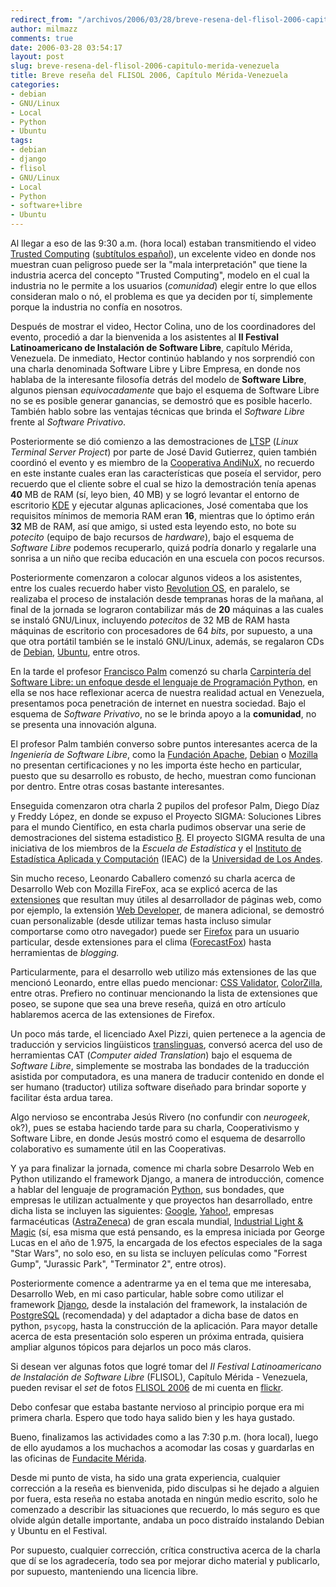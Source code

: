 ```yaml
---
redirect_from: "/archivos/2006/03/28/breve-resena-del-flisol-2006-capitulo-merida-venezuela/"
author: milmazz
comments: true
date: 2006-03-28 03:54:17
layout: post
slug: breve-resena-del-flisol-2006-capitulo-merida-venezuela
title: Breve reseña del FLISOL 2006, Capítulo Mérida-Venezuela
categories:
- debian
- GNU/Linux
- Local
- Python
- Ubuntu
tags:
- debian
- django
- flisol
- GNU/Linux
- Local
- Python
- software+libre
- Ubuntu
---
```


Al llegar a eso de las 9:30 a.m. (hora local) estaban transmitiendo el video [Trusted Computing](http://www.lafkon.net/tc/) ([subtítulos español](http://www.lafkon.net/tc/TrustedComputing.es.srt)), un excelente video en donde nos muestran cuan peligroso puede ser la "mala interpretación" que tiene la industria acerca del concepto "Trusted Computing", modelo en el cual la industria no le permite a los usuarios (_comunidad_) elegir entre lo que ellos consideran malo o nó, el problema es que ya deciden por tí, simplemente porque la industria no confía en nosotros.

Después de mostrar el video, Hector Colina, uno de los coordinadores del evento, procedió a dar la bienvenida a los asistentes al **II Festival Latinoamericano de Instalación de Software Libre**, capítulo Mérida, Venezuela. De inmediato, Hector continúo hablando y nos sorprendió con una charla denominada Software Libre y Libre Empresa, en donde nos hablaba de la interesante filosofía detrás del modelo de **Software Libre**, algunos piensan _equivocadamente_ que bajo el esquema de Software Libre no se es posible generar ganancias, se demostró que es posible hacerlo. También hablo sobre las ventajas técnicas que brinda el _Software Libre_ frente al _Software Privativo_.

Posteriormente se dió comienzo a las demostraciones de [LTSP](http://www.ltsp.org/) (_Linux Terminal Server Project_) por parte de José David Gutierrez, quien también coordinó el evento y es miembro de la [Cooperativa AndiNuX](http://www.andinux.org/), no recuerdo en este instante cuales eran las características que poseía el servidor, pero recuerdo que el cliente sobre el cual se hizo la demostración tenía apenas **40** MB de RAM (sí, leyo bien, 40 MB) y se logró levantar el entorno de escritorio [KDE](http://kde.org/) y ejecutar algunas aplicaciones, José comentaba que los requisitos mínimos de memoria RAM eran **16**, mientras que lo óptimo erán **32** MB de RAM, así que amigo, si usted esta leyendo esto, no bote su _potecito_ (equipo de bajo recursos de _hardware_), bajo el esquema de _Software Libre_ podemos recuperarlo, quizá podría donarlo y regalarle una sonrisa a un niño que reciba educación en una escuela con pocos recursos.

Posteriormente comenzaron a colocar algunos videos a los asistentes, entre los cuales recuerdo haber visto [Revolution OS](http://en.wikipedia.org/wiki/Revolution_os), en paralelo, se realizaba el proceso de instalación desde tempranas horas de la mañana, al final de la jornada se lograron contabilizar más de **20** máquinas a las cuales se instaló GNU/Linux, incluyendo _potecitos_ de 32 MB de RAM hasta máquinas de escritorio con procesadores de 64 _bits_, por supuesto, a una que otra portátil también se le instaló GNU/Linux, además, se regalaron CDs de [Debian](http://www.debian.org/), [Ubuntu](http://www.ubuntu.com/), entre otros.

En la tarde el profesor [Francisco Palm](http://ieac.faces.ula.ve/mapologo) comenzó su charla [Carpintería del Software Libre: un enfoque desde el lenguaje de Programación Python](http://ieac.faces.ula.ve/files/fpalm/desarrollo_libre_python/siframes.html), en ella se nos hace reflexionar acerca de nuestra realidad actual en Venezuela, presentamos poca penetración de internet en nuestra sociedad. Bajo el esquema de _Software Privativo_, no se le brinda apoyo a la **comunidad**, no se presenta una innovación alguna.

El profesor Palm también converso sobre puntos interesantes acerca de la _Ingeniería de Software Libre_, como la [Fundación Apache](http://apache.org/), [Debian](http://www.debian.org/) o [Mozilla](http://www.mozilla.org/) no presentan certificaciones y no les importa éste hecho en particular, puesto que su desarrollo es robusto, de hecho, muestran como funcionan por dentro. Entre otras cosas bastante interesantes.

Enseguida comenzaron otra charla 2 pupilos del profesor Palm, Diego Díaz y Freddy López, en donde se expuso el Proyecto SIGMA: Soluciones Libres para el mundo Científico, en esta charla pudimos observar una serie de demostraciones del sistema estadistico [R](http://www.r-project.org/). El proyecto SIGMA resulta de una iniciativa de los miembros de la _Escuela de Estadística_ y el [Instituto de Estadística Aplicada y Computación](http://www.faces.ula.ve/~ieac/) (IEAC) de la [Universidad de Los Andes](http://ula.ve/).

Sin mucho receso, Leonardo Caballero comenzó su charla acerca de Desarrollo Web con Mozilla FireFox, aca se explicó acerca de las [extensiones](https://addons.mozilla.org/extensions/?application=firefox) que resultan muy útiles al desarrollador de páginas web, como por ejemplo, la extensión [Web Developer](https://addons.mozilla.org/extensions/moreinfo.php?id=60&application=firefox), de manera adicional, se demostró cuan personalizable (desde utilizar temas hasta incluso simular comportarse como otro navegador) puede ser [Firefox](http://www.mozilla.com/firefox/) para un usuario particular, desde extensiones para el clima ([ForecastFox](https://addons.mozilla.org/extensions/moreinfo.php?application=firefox&id=398))  hasta herramientas de _blogging._

Particularmente, para el desarrollo web utilizo más extensiones de las que mencionó Leonardo, entre ellas puedo mencionar: [CSS Validator](https://addons.mozilla.org/extensions/moreinfo.php?application=firefox&category=Top%20Rated&numpg=10&id=2289), [ColorZilla](https://addons.mozilla.org/extensions/moreinfo.php?application=firefox&category=Developer%20Tools&numpg=10&id=271), entre otras. Prefiero no continuar mencionando la lista de extensiones que poseo, se supone que sea una breve reseña, quizá en otro artículo hablaremos acerca de las extensiones de Firefox.

Un poco más tarde, el licenciado Axel Pizzi, quien pertenece a la agencia de traducción y servicios lingüisticos [translinguas](http://www.translinguas.com), conversó acerca del uso de herramientas CAT (_Computer aided Translation_) bajo el esquema de _Software Libre_, simplemente se mostraba las bondades de la traducción asistida por computadora, es una manera de traducir contenido en donde el ser humano (traductor) utiliza software diseñado para brindar soporte y facilitar ésta ardua tarea.

Algo nervioso se encontraba Jesús Rivero (no confundir con _neurogeek_, ok?), pues se estaba haciendo tarde para su charla, Cooperativismo y Software Libre, en donde Jesús mostró como el esquema de desarrollo colaborativo es sumamente útil en las Cooperativas.

Y ya para finalizar la jornada, comence mi charla sobre Desarrolo Web en Python utilizando el framework Django, a manera de introducción, comence a hablar del lenguaje de programación [Python](http://python.org/), sus bondades, que empresas le utilizan actualmente y que proyectos han desarrollado, entre dicha lista se incluyen las siguientes: [Google](http://www.google.com/), [Yahoo!](http://www.yahoo.com), empresas farmacéuticas ([AstraZeneca](http://www.astrazeneca.com/)) de gran escala mundial, [Industrial Light & Magic](http://www.ilm.com/) (sí, esa misma que está pensando, es la empresa iniciada por George Lucas en el año de 1.975, la encargada de los efectos especiales de la saga "Star Wars", no solo eso, en su lista se incluyen películas como "Forrest Gump", "Jurassic Park", "Terminator 2", entre otros).

Posteriormente comence a adentrarme ya en el tema que me interesaba, Desarrollo Web, en mi caso particular, hable sobre como utilizar el framework [Django](http://www.djangoproject.com), desde la instalación del framework, la instalación de [PostgreSQL](http://www.postgresql.org/) (recomendada) y del adaptador a dicha base de datos en python, `psycopg`, hasta la construcción de la aplicación. Para mayor detalle acerca de esta presentación solo esperen un próxima entrada, quisiera ampliar algunos tópicos para dejarlos un poco más claros.

Si desean ver algunas fotos que logré tomar del _II Festival Latinoamericano de Instalación de Software Libre_ (FLISOL), Capítulo Mérida - Venezuela, pueden revisar el _set_ de fotos [FLISOL 2006](http://flickr.com/photos/milmazz/sets/72057594091519507/) de mi cuenta en [flickr](http://flickr.com/).

Debo confesar que estaba bastante nervioso al principio porque era mi primera charla. Espero que todo haya salido bien y les haya gustado.

Bueno, finalizamos las actividades como a las 7:30 p.m. (hora local), luego de ello ayudamos a los muchachos a acomodar las cosas y guardarlas en las oficinas de [Fundacite Mérida](http://www.funmrd.gov.ve/).

Desde mi punto de vista, ha sido una grata experiencia, cualquier corrección a la reseña es bienvenida, pido disculpas si he dejado a alguien por fuera, esta reseña no estaba anotada en ningún medio escrito, solo he comenzado a describir las situaciones que recuerdo, lo más seguro es que olvide algún detalle importante, andaba un poco distraído instalando Debian y Ubuntu en el Festival.

Por supuesto, cualquier corrección, crítica constructiva acerca de la charla que dí se los agradecería, todo sea por mejorar dicho material y publicarlo, por supuesto, manteniendo una licencia libre.
